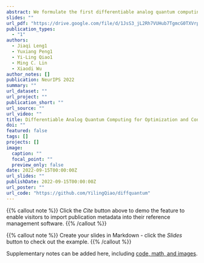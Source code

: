 ```yaml
---
abstract: We formulate the first differentiable analog quantum computing framework with specific parameterization design at the analog signal (pulse) level to better exploit near-term quantum devices via variational methods. We further propose a scalable approach to estimate the gradients of quantum dynamics using a forward pass with Monte Carlo sampling, which leads to a quantum stochastic gradient descent algorithm for scalable gradient-based training in our framework. Applying our framework to quantum optimization and control, we observe a significant advantage of differentiable analog quantum computing against SOTAs based on parameterized digital quantum circuits by orders of magnitude.
slides: ""
url_pdf: "https://drive.google.com/file/d/1JsS3_jL2Rh7VUHub7TgmcG0TXVrpgO_7/view?usp=sharing"
publication_types:
  - "1"
authors:
  - Jiaqi Leng1
  - Yuxiang Peng1
  - Yi-Ling Qiao1
  - Ming C. Lin
  - Xiaodi Wu
author_notes: []
publication: NeurIPS 2022
summary: ""
url_dataset: ""
url_project: ""
publication_short: ""
url_source: ""
url_video: ""
title: Differentiable Analog Quantum Computing for Optimization and Control
doi: ""
featured: false
tags: []
projects: []
image:
  caption: ""
  focal_point: ""
  preview_only: false
date: 2022-09-15T00:00:00Z
url_slides: ""
publishDate: 2022-09-15T00:00:00Z
url_poster: ""
url_code: "https://github.com/YilingQiao/diffquantum"
---
```


{{% callout note %}}
Click the *Cite* button above to demo the feature to enable visitors to import publication metadata into their reference management software.
{{% /callout %}}

{{% callout note %}}
Create your slides in Markdown - click the *Slides* button to check out the example.
{{% /callout %}}

Supplementary notes can be added here, including [code, math, and images](https://wowchemy.com/docs/writing-markdown-latex/).
